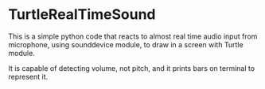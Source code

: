 # TurtleRealTimeSound
This is a simple python code that reacts to almost real time audio input from microphone, using sounddevice module, to draw in a screen with Turtle module.

It is capable of detecting volume, not pitch, and it prints bars on terminal to represent it.
